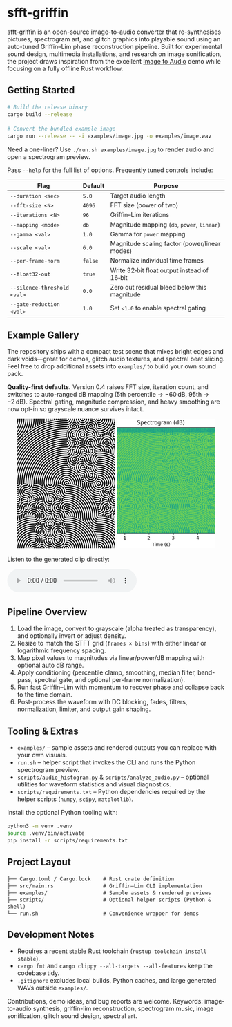 # sfft-griffin

sfft-griffin is an open-source image-to-audio converter that re-synthesises pictures, spectrogram art, and glitch graphics into playable sound using an auto-tuned Griffin–Lim phase reconstruction pipeline. Built for experimental sound design, multimedia installations, and research on image sonification, the project draws inspiration from the excellent [Image to Audio](https://nsspot.herokuapp.com/imagetoaudio/) demo while focusing on a fully offline Rust workflow.

## Getting Started

```bash
# Build the release binary
cargo build --release

# Convert the bundled example image
cargo run --release -- -i examples/image.jpg -o examples/image.wav
```

Need a one-liner? Use `./run.sh examples/image.jpg` to render audio and open a spectrogram preview.

Pass `--help` for the full list of options. Frequently tuned controls include:

| Flag | Default | Purpose |
| ---- | ------- | ------- |
| `--duration <sec>` | `5.0` | Target audio length |
| `--fft-size <N>` | `4096` | FFT size (power of two) |
| `--iterations <N>` | `96` | Griffin–Lim iterations |
| `--mapping <mode>` | `db` | Magnitude mapping (`db`, `power`, `linear`) |
| `--gamma <val>` | `1.0` | Gamma for `power` mapping |
| `--scale <val>` | `6.0` | Magnitude scaling factor (power/linear modes) |
| `--per-frame-norm` | `false` | Normalize individual time frames |
| `--float32-out` | `true` | Write 32‑bit float output instead of 16‑bit |
| `--silence-threshold <val>` | `0.0` | Zero out residual bleed below this magnitude |
| `--gate-reduction <val>` | `1.0` | Set `<1.0` to enable spectral gating |

## Example Gallery

The repository ships with a compact test scene that mixes bright edges and dark voids—great for demos, glitch audio textures, and spectral beat slicing. Feel free to drop additional assets into `examples/` to build your own sound pack.

**Quality-first defaults.** Version 0.4 raises FFT size, iteration count, and switches to auto-ranged dB mapping (5th percentile → −60 dB, 95th → −2 dB). Spectral gating, magnitude compression, and heavy smoothing are now opt-in so grayscale nuance survives intact.

<div align="center">
  <img src="examples/image.jpg" alt="Source spectrogram artwork" width="45%" style="height: 300px; object-fit: cover;" />
  <img src="examples/output_histogram.png" alt="Spectrogram preview rendered from the output audio" width="45%" style="height: 300px; object-fit: cover;" />
</div>

Listen to the generated clip directly:

<audio controls>
  <source src="examples/image.wav" type="audio/wav" />
  Your browser does not support the audio element.
</audio>

## Pipeline Overview

1. Load the image, convert to grayscale (alpha treated as transparency), and optionally invert or adjust density.
2. Resize to match the STFT grid (`frames × bins`) with either linear or logarithmic frequency spacing.
3. Map pixel values to magnitudes via linear/power/dB mapping with optional auto dB range.
4. Apply conditioning (percentile clamp, smoothing, median filter, band-pass, spectral gate, and optional per-frame normalization).
5. Run fast Griffin–Lim with momentum to recover phase and collapse back to the time domain.
6. Post-process the waveform with DC blocking, fades, filters, normalization, limiter, and output gain shaping.

## Tooling & Extras

- `examples/` – sample assets and rendered outputs you can replace with your own visuals.
- `run.sh` – helper script that invokes the CLI and runs the Python spectrogram preview.
- `scripts/audio_histogram.py` & `scripts/analyze_audio.py` – optional utilities for waveform statistics and visual diagnostics.
- `scripts/requirements.txt` – Python dependencies required by the helper scripts (`numpy`, `scipy`, `matplotlib`).

Install the optional Python tooling with:

```bash
python3 -m venv .venv
source .venv/bin/activate
pip install -r scripts/requirements.txt
```

## Project Layout

```
├── Cargo.toml / Cargo.lock    # Rust crate definition
├── src/main.rs                # Griffin–Lim CLI implementation
├── examples/                  # Sample assets & rendered previews
├── scripts/                   # Optional helper scripts (Python & shell)
└── run.sh                     # Convenience wrapper for demos
```

## Development Notes

- Requires a recent stable Rust toolchain (`rustup toolchain install stable`).
- `cargo fmt` and `cargo clippy --all-targets --all-features` keep the codebase tidy.
- `.gitignore` excludes local builds, Python caches, and large generated WAVs outside `examples/`.

Contributions, demo ideas, and bug reports are welcome. Keywords: image-to-audio synthesis, griffin-lim reconstruction, spectrogram music, image sonification, glitch sound design, spectral art.
